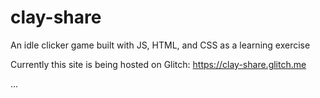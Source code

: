 # clay-share
An idle clicker game built with JS, HTML, and CSS as a learning exercise

Currently this site is being hosted on Glitch:
https://clay-share.glitch.me

...
